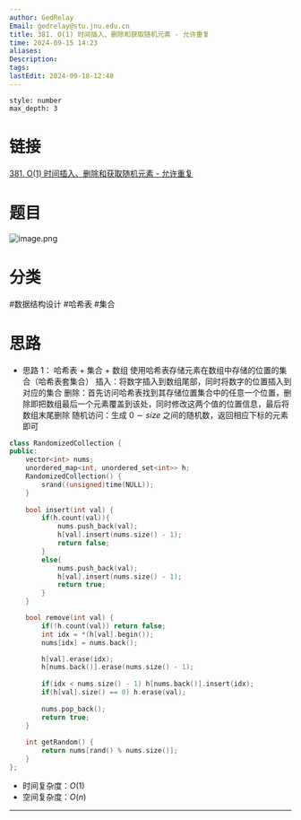 ```yaml
---
author: GedRelay
Email: gedrelay@stu.jnu.edu.cn
title: 381. O(1) 时间插入、删除和获取随机元素 - 允许重复
time: 2024-09-15 14:23
aliases: 
Description: 
tags: 
lastEdit: 2024-09-18-12:48
---
```


```toc
style: number
max_depth: 3
```

# 链接
[381. O(1) 时间插入、删除和获取随机元素 - 允许重复](https://leetcode.cn/problems/insert-delete-getrandom-o1-duplicates-allowed/) 

# 题目
![image.png](https://ged-pic-bed.oss-cn-guangzhou.aliyuncs.com/img/202409151423564.png)


# 分类
#数据结构设计 #哈希表 #集合 

# 思路
- 思路 1：
哈希表 + 集合 + 数组
使用哈希表存储元素在数组中存储的位置的集合（哈希表套集合）
插入：将数字插入到数组尾部，同时将数字的位置插入到对应的集合
删除：首先访问哈希表找到其存储位置集合中的任意一个位置，删除即把数组最后一个元素覆盖到该处，同时修改这两个值的位置信息，最后将数组末尾删除
随机访问：生成 $0\sim size$ 之间的随机数，返回相应下标的元素即可



```cpp
class RandomizedCollection {
public:
    vector<int> nums;
    unordered_map<int, unordered_set<int>> h;
    RandomizedCollection() {
        srand((unsigned)time(NULL));
    }
    
    bool insert(int val) {
        if(h.count(val)){
            nums.push_back(val);
            h[val].insert(nums.size() - 1);
            return false;
        }
        else{
            nums.push_back(val);
            h[val].insert(nums.size() - 1);
            return true;
        }
    }

    bool remove(int val) {
        if(!h.count(val)) return false;
        int idx = *(h[val].begin());
        nums[idx] = nums.back();

        h[val].erase(idx);
        h[nums.back()].erase(nums.size() - 1);
        
        if(idx < nums.size() - 1) h[nums.back()].insert(idx);
        if(h[val].size() == 0) h.erase(val);
        
        nums.pop_back();
        return true;
    }
    
    int getRandom() {
        return nums[rand() % nums.size()];
    }
};
```


- 时间复杂度：${O\left( 1 \right)  }$ 
- 空间复杂度：${O\left( n \right)  }$ 


---

